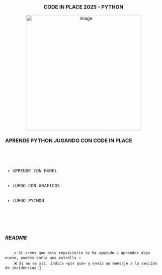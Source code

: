 <div>
  <h3 align="center">CODE IN PLACE 2025 - PYTHON</h3>
</div>

<div>
  <p align="center" dir="auto">
    <a href="https://codeinplace.stanford.edu" rel="nofollow">
    <img width="370" height="370" alt="image" src="https://github.com/user-attachments/assets/c4b57d7a-a878-4219-a00d-4ab1565bb2bd" />
    </a>
  </p>
</div>

<div>
  <h3>APRENDE PYTHON JUGANDO CON CODE IN PLACE</h3>
  <pre>
    <ul>
      <li>APRENDE CON KAREL</li>
      <li>LUEGO CON GRAFICOS</li>
      <li>LUEGO PYTHON</li>
    </ul>
  </pre>
</div>

<div>
   <h3><b><i>README</i></b></h3>
  <pre>
    <code>
    ✔️ Si crees que este repositorio te ha ayudado a aprender algo nuevo, puedes darle una estrella ⭐   
    ❌ Si no es así, indica «por qué» y envía un mensaje a la sección de incidencias 🚩   
    </code>  
  </pre> 
</div>


